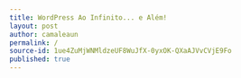 ```yaml
---
title: WordPress Ao Infinito... e Além!
layout: post
author: camaleaun
permalink: /
source-id: 1ue4ZuMjWNMldzeUF8WuJfX-0yxOK-QXaAJVvCVjE9Fo
published: true
---
```

